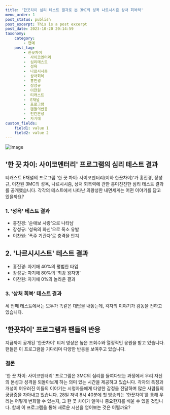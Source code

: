 ```yaml
---
title: '한끗차이 심리 테스트 결과로 본 3MC의 성욕 나르시시즘 상처 회복력'
menu_order: 1
post_status: publish
post_excerpt: This is a post excerpt
post_date: 2023-10-20 20:14:59
taxonomy:
    category:
        - 연예
    post_tag:
        - 한끗차이
        -  사이코멘터리
        -  심리테스트
        -  성욕
        -  나르시시즘
        -  상처회복
        -  홍진경
        -  장성규
        -  이찬원
        -  티캐스트
        -  E채널
        -  프로그램
        -  팬들의반응
        -  인간본성
        -  자기애
custom_fields:
    field1: value 1
    field2: value 2
---
```


![Image](https://ssl.pstatic.net/mimgnews/image/108/2024/02/06/0003213326_001_20240206143201196.jpg?type=w540)


## '한 끗 차이: 사이코멘터리' 프로그램의 심리 테스트 결과
티캐스트 E채널의 프로그램 '한 끗 차이: 사이코멘터리(이하 한끗차이)'가 홍진경, 장성규, 이찬원 3MC의 성욕, 나르시시즘, 상처 회복력에 관한 흥미진진한 심리 테스트 결과를 공개했습니다. 각각의 테스트에서 나타난 의왕성한 내면세계는 어떤 이야기를 담고 있을까요?

### 1. '성욕' 테스트 결과
- 홍진경: '순애보 사랑'으로 나타남
- 장성규: '성욕의 화신'으로 폭소 유발
- 이찬원: '폭주 기관차'로 충격을 안겨

## 2. '나르시시스트' 테스트 결과
- 홍진경: 자기애 40%의 평범한 타입
- 장성규: 자기애 80%의 '최강 왕자병'
- 이찬원: 자기애 0%의 놀라운 결과

### 3. '상처 회복' 테스트 결과
세 번째 테스트에서는 모두가 똑같은 대답을 내놓는데, 각자의 이야기가 감동을 전하고 있습니다.

## '한끗차이' 프로그램과 팬들의 반응
지금까지 공개된 '한끗차이' 티저 영상은 높은 조회수와 열정적인 응원을 받고 있습니다. 팬들은 이 프로그램을 기다리며 다양한 반응을 보여주고 있습니다. 

### 결론
'한 끗 차이: 사이코멘터리' 프로그램은 3MC의 심리를 들여다보는 과정에서 우리 자신의 본성과 성격을 되돌아보게 하는 의미 있는 시간을 제공하고 있습니다. 각자의 특징과 개성이 어우러진 이들의 이야기는 시청자들에게 다양한 감정을 전달하며 많은 사람들의 궁금증을 자아내고 있습니다. 28일 저녁 8시 40분에 첫 방송되는 '한끗차이'를 통해 우리는 어떻게 변화할 수 있는지, 그 한 끗 차이가 얼마나 중요한지를 배울 수 있을 것입니다. 함께 이 프로그램을 통해 새로운 시선을 얻어보는 것은 어떨까요?
